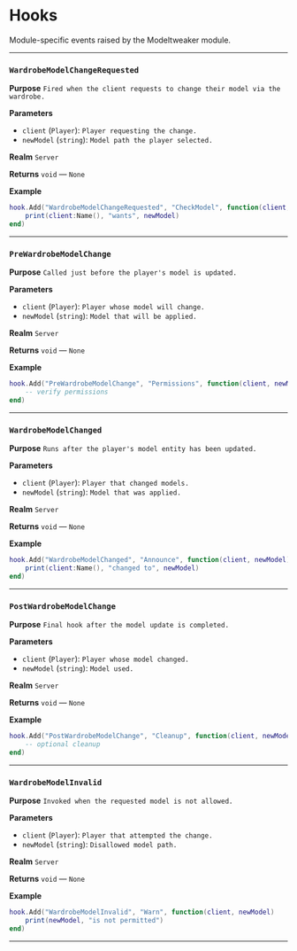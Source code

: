 # Hooks
Module-specific events raised by the Modeltweaker module.

---
### `WardrobeModelChangeRequested`

**Purpose**
`Fired when the client requests to change their model via the wardrobe.`

**Parameters**

* `client` (`Player`): `Player requesting the change.`
* `newModel` (`string`): `Model path the player selected.`

**Realm**
`Server`

**Returns**
`void` — `None`

**Example**
```lua
hook.Add("WardrobeModelChangeRequested", "CheckModel", function(client, newModel)
    print(client:Name(), "wants", newModel)
end)
```

---

### `PreWardrobeModelChange`

**Purpose**
`Called just before the player's model is updated.`

**Parameters**

* `client` (`Player`): `Player whose model will change.`
* `newModel` (`string`): `Model that will be applied.`

**Realm**
`Server`

**Returns**
`void` — `None`

**Example**
```lua
hook.Add("PreWardrobeModelChange", "Permissions", function(client, newModel)
    -- verify permissions
end)
```

---

### `WardrobeModelChanged`

**Purpose**
`Runs after the player's model entity has been updated.`

**Parameters**

* `client` (`Player`): `Player that changed models.`
* `newModel` (`string`): `Model that was applied.`

**Realm**
`Server`

**Returns**
`void` — `None`

**Example**
```lua
hook.Add("WardrobeModelChanged", "Announce", function(client, newModel)
    print(client:Name(), "changed to", newModel)
end)
```

---

### `PostWardrobeModelChange`

**Purpose**
`Final hook after the model update is completed.`

**Parameters**

* `client` (`Player`): `Player whose model changed.`
* `newModel` (`string`): `Model used.`

**Realm**
`Server`

**Returns**
`void` — `None`

**Example**
```lua
hook.Add("PostWardrobeModelChange", "Cleanup", function(client, newModel)
    -- optional cleanup
end)
```

---

### `WardrobeModelInvalid`

**Purpose**
`Invoked when the requested model is not allowed.`

**Parameters**

* `client` (`Player`): `Player that attempted the change.`
* `newModel` (`string`): `Disallowed model path.`

**Realm**
`Server`

**Returns**
`void` — `None`

**Example**
```lua
hook.Add("WardrobeModelInvalid", "Warn", function(client, newModel)
    print(newModel, "is not permitted")
end)
```

---
